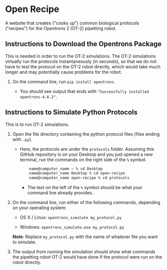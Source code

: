 # Open Recipe
A website that creates ("cooks up") common biological protocols ("recipes") for the Opentrons 2 (OT-2) pipetting robot.


## Instructions to Download the Opentrons Package
This is needed in order to run the OT-2 simulations. The OT-2 simulations virtually run the protocols instantaneously (in seconds), so that we do not have to test the protocol on the OT-2 robot directly, which would take much longer and may potentially cause problems for the robot.

1. On the command line, run `pip install opentrons`. 

    - You should see output that ends with `"Successfully installed opentrons-4.6.2"`.


## Instructions to Simulate Python Protocols
This is to run OT-2 simulations.

1. Open the file directory containing the python protocol files (files ending with `.py`).

    - Here, the protocols are under the `protocols` folder. Assuming this GitHub repository is on your Desktop and you just opened a new terminal, run the commands on the right side of the `%` symbol. 
        
        ```zsh
            name@computer_name ~ % cd Desktop
            name@computer_name Desktop % cd open-recipe
            name@computer_name open-recipe % cd protocols
        ```
        
        - The text on the left of the `%` symbol should be what your command line already provides.

2. On the command line, run either of the following commands, depending on your operating system:
    
    - OS X / Linux: `opentrons_simulate my_protocol.py`

    - Windows: `opentrons_simulate.exe my_protocol.py`

    **Note**: Replace `my_protocol.py` with the name of whatever file you want to simulate.

3. The output from running the simulation should show what commands the pipetting robot OT-2 would have done if the protocol were run on the robot directly.
